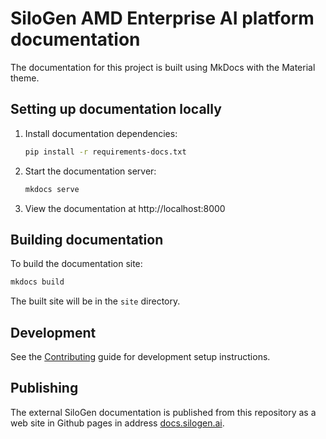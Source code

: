 # SiloGen AMD Enterprise AI platform documentation

The documentation for this project is built using MkDocs with the Material theme.

## Setting up documentation locally

1. Install documentation dependencies:
   ```bash
   pip install -r requirements-docs.txt
   ```

2. Start the documentation server:
   ```bash
   mkdocs serve
   ```

3. View the documentation at http://localhost:8000

## Building documentation

To build the documentation site:

```bash
mkdocs build
```

The built site will be in the `site` directory.

## Development

See the [Contributing](docs/contributing.md) guide for development setup instructions.

## Publishing

The external SiloGen documentation is published from this repository as a web site in Github pages in address [docs.silogen.ai](https://docs.silogen.ai).
